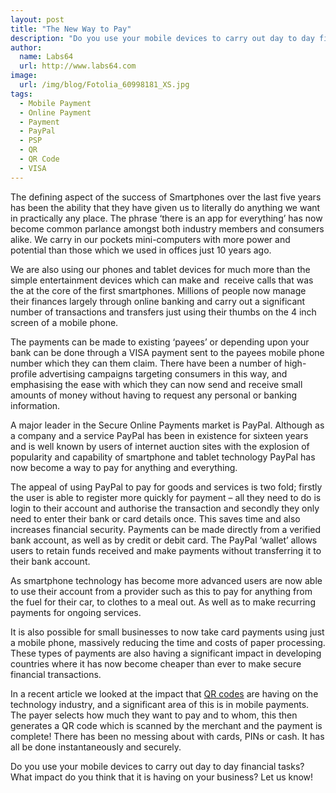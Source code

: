```yaml
---
layout: post
title: "The New Way to Pay"
description: "Do you use your mobile devices to carry out day to day financial tasks? What impact do you think that it is having on your business?"
author:
  name: Labs64
  url: http://www.labs64.com
image:
  url: /img/blog/Fotolia_60998181_XS.jpg
tags:
  - Mobile Payment
  - Online Payment
  - Payment
  - PayPal
  - PSP
  - QR
  - QR Code
  - VISA
---
```


The defining aspect of the success of Smartphones over the last five years has been the ability that they have given us to literally do anything we want in practically any place. The phrase ‘there is an app for everything’ has now become common parlance amongst both industry members and consumers alike. We carry in our pockets mini-computers with more power and potential than those which we used in offices just 10 years ago.

We are also using our phones and tablet devices for much more than the simple entertainment devices which can make and  receive calls that was the at the core of the first smartphones. Millions of people now manage their finances largely through online banking and carry out a significant number of transactions and transfers just using their thumbs on the 4 inch screen of a mobile phone.

The payments can be made to existing ‘payees’ or depending upon your bank can be done through a VISA payment sent to the payees mobile phone number which they can them claim. There have been a number of high-profile advertising campaigns targeting consumers in this way, and emphasising the ease with which they can now send and receive small amounts of money without having to request any personal or banking information.

A major leader in the Secure Online Payments market is PayPal. Although as a company and a service PayPal has been in existence for sixteen years and is well known by users of internet auction sites with the explosion of popularity and capability of smartphone and tablet technology PayPal has now become a way to pay for anything and everything.

The appeal of using PayPal to pay for goods and services is two fold; firstly the user is able to register more quickly for payment &#8211; all they need to do is login to their account and authorise the transaction and secondly they only need to enter their bank or card details once. This saves time and also increases financial security. Payments can be made directly from a verified bank account, as well as by credit or debit card. The PayPal ‘wallet’ allows users to retain funds received and make payments without transferring it to their bank account.

As smartphone technology has become more advanced users are now able to use their account from a provider such as this to pay for anything from the fuel for their car, to clothes to a meal out. As well as to make recurring payments for ongoing services.

It is also possible for small businesses to now take card payments using just a mobile phone, massively reducing the time and costs of paper processing. These types of payments are also having a significant impact in developing countries where it has now become cheaper than ever to make secure financial transactions.

In a recent article we looked at the impact that [QR codes](/blog/2014/03/26/qr-codes-are-everywhere/ "QR Codes are everywhere") are having on the technology industry, and a significant area of this is in mobile payments. The payer selects how much they want to pay and to whom, this then generates a QR code which is scanned by the merchant and the payment is complete! There has been no messing about with cards, PINs or cash. It has all be done instantaneously and securely.

Do you use your mobile devices to carry out day to day financial tasks? What impact do you think that it is having on your business? Let us know!
